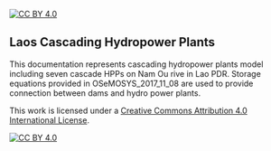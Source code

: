 [![CC BY 4.0][cc-by-shield]][cc-by]


Laos Cascading Hydropower Plants
------------------------------------

This documentation represents cascading hydropower plants model including seven cascade HPPs on Nam Ou rive in Lao PDR. Storage equations provided in OSeMOSYS_2017_11_08 are used to provide connection between dams and hydro power plants.





This work is licensed under a
[Creative Commons Attribution 4.0 International License][cc-by].

[![CC BY 4.0][cc-by-image]][cc-by]

[cc-by]: http://creativecommons.org/licenses/by/4.0/
[cc-by-image]: https://i.creativecommons.org/l/by/4.0/88x31.png
[cc-by-shield]: https://img.shields.io/badge/License-CC%20BY%204.0-lightgrey.svg

